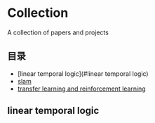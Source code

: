 # Collection
A collection of papers and projects

## 目录
* [linear temporal logic](#linear temporal logic)
* [slam]()
* [transfer learning and reinforcement learning]()

## linear temporal logic

